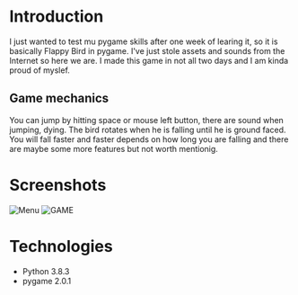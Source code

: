Introduction
============
I just wanted to test mu pygame skills after one week of learing it, so it is basically Flappy Bird in pygame.
I've just stole assets and sounds from the Internet so here we are.
I made this game in not all two days and I am kinda proud of myslef.

Game mechanics
-------------
You can jump by hitting space or mouse left button, there are sound when jumping, dying.
The bird rotates when he is falling until he is ground faced.
You will fall faster and faster depends on how long you are falling and there are maybe some more features but not worth mentionig.

Screenshots
===========
![Menu](https://media.giphy.com/media/SXhjXVlPrkUCs3rNQR/giphy.gif) ![GAME](https://media.giphy.com/media/GyfkbfCcosc3fkIhXK/giphy.gif)

Technologies
===========
* Python 3.8.3
* pygame 2.0.1
